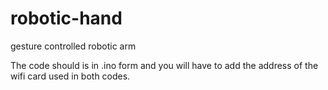 # robotic-hand
gesture controlled robotic arm


The code should is in .ino form and you will have to add the address of the wifi card used in both codes.
